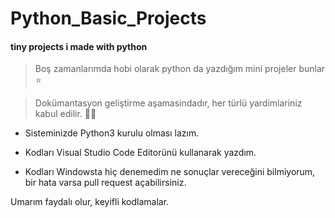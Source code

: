 # Python_Basic_Projects

#### tiny projects i made with python

> Boş zamanlarımda hobi olarak python da yazdığım mini projeler bunlar ⭐️

> Dokümantasyon geliştirme aşamasindadır, her türlü yardimlariniz kabul edilir. 👍🏻

- Sisteminizde Python3 kurulu olması lazım.

- Kodları Visual Studio Code Editorünü kullanarak yazdım.

- Kodları Windowsta hiç denemedim ne sonuçlar vereceğini bilmiyorum, bir hata varsa pull request açabilirsiniz.

Umarım faydalı olur, keyifli kodlamalar. 



